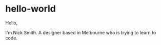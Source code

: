 # hello-world

Hello,

I'm Nick Smith. A designer based in Melbourne who is trying to learn to code.
